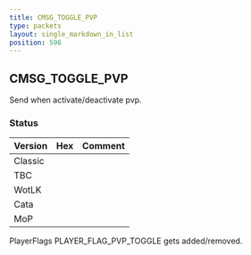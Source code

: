 ```yaml
---
title: CMSG_TOGGLE_PVP
type: packets
layout: single_markdown_in_list
position: 596
---
```


## CMSG_TOGGLE_PVP

Send when activate/deactivate pvp.

### Status

Version    | Hex        | Comment
---------- | ---------- | ---------- 
Classic    |            | 
TBC        |            | 
WotLK      |            | 
Cata       |            | 
MoP        |            | 

PlayerFlags PLAYER_FLAG_PVP_TOGGLE gets added/removed.
